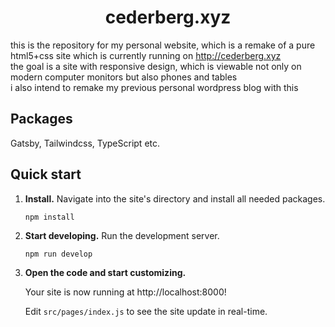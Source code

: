 <h1 align="center">
  cederberg.xyz
</h1>

this is the repository for my personal website, which is a remake of a pure html5+css site which is currently running on http://cederberg.xyz  
the goal is a site with responsive design, which is viewable not only on modern computer monitors but also phones and tables  
i also intend to remake my previous personal wordpress blog with this  

## Packages

Gatsby, Tailwindcss, TypeScript etc.

## Quick start

1.  **Install.**
    Navigate into the site's directory and install all needed packages.
    
    ```shell
    npm install
    ```

2.  **Start developing.**
    Run the development server.

    ```shell
    npm run develop
    ```

3.  **Open the code and start customizing.**

    Your site is now running at http://localhost:8000!

    Edit `src/pages/index.js` to see the site update in real-time.
